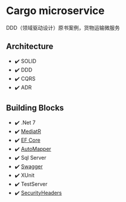 # Cargo microservice
DDD（领域驱动设计）原书案例，货物运输微服务

## Architecture
- ✔️ SOLID
- ✔️ DDD
- ✔️ CQRS
- ✔️ ADR

## Building Blocks
- ✔️ .Net 7
- ✔️ [MediatR](https://github.com/jbogard/MediatR)
- ✔️ [EF Core](https://github.com/dotnet/efcore/)
- ✔️ [AutoMapper](https://github.com/AutoMapper/AutoMapper)
- ✔️ Sql Server
- ✔️ [Swagger](https://github.com/domaindrivendev/Swashbuckle.AspNetCore)
- ✔️ XUnit
- ✔️ TestServer
- ✔️ [SecurityHeaders](https://github.com/andrewlock/NetEscapades.AspNetCore.SecurityHeaders)

